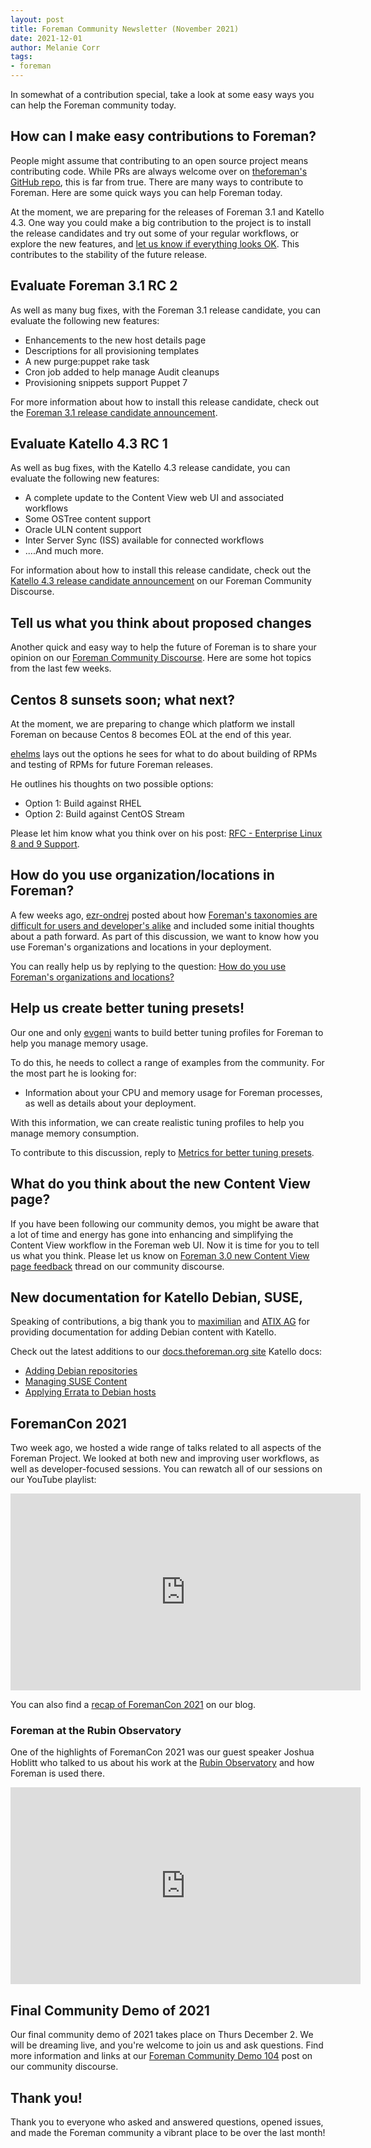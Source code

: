 ```yaml
---
layout: post
title: Foreman Community Newsletter (November 2021)
date: 2021-12-01
author: Melanie Corr
tags:
- foreman
---
```


In somewhat of a contribution special, take a look at some easy ways you can help the Foreman community today.

<!--more-->

## How can I make easy contributions to Foreman?

People might assume that contributing to an open source project means contributing code.
While PRs are always welcome over on [theforeman's GitHub repo](https://github.com/theforeman/), this is far from true.
There are many ways to contribute to Foreman.
Here are some quick ways you can help Foreman today.

At the moment, we are preparing for the releases of Foreman 3.1 and Katello 4.3.
One way you could make a big contribution to the project is to install the release candidates and try out some of your regular workflows, or explore the new features, and [let us know if everything looks OK](https://community.theforeman.org/).
This contributes to the stability of the future release.

## Evaluate Foreman 3.1 RC 2

As well as many bug fixes, with the Foreman 3.1 release candidate, you can evaluate the following new features:

* Enhancements to the new host details page
* Descriptions for all provisioning templates
* A new purge:puppet rake task
* Cron job added to help manage Audit cleanups
* Provisioning snippets support Puppet 7

For more information about how to install this release candidate, check out the [Foreman 3.1 release candidate announcement](https://community.theforeman.org/t/foreman-3-1-rc2-is-ready-for-testing/26368/).

## Evaluate Katello 4.3 RC 1

As well as bug fixes, with the Katello 4.3 release candidate, you can evaluate the following new features:

* A complete update to the Content View web UI and associated workflows
* Some OSTree content support
* Oracle ULN content support
* Inter Server Sync (ISS) available for connected workflows
* ....And much more.

For information about how to install this release candidate, check out the [Katello 4.3 release candidate announcement](https://community.theforeman.org/t/katello-4-3-rc1-is-now-ready-for-testing/26349) on our Foreman Community Discourse.

## Tell us what you think about proposed changes

Another quick and easy way to help the future of Foreman is to share your opinion on our [Foreman Community Discourse](https://community.theforeman.org/). Here are some hot topics from the last few weeks.

## Centos 8 sunsets soon; what next?

At the moment, we are preparing to change which platform we install Foreman on because Centos 8 becomes EOL at the end of this year.

[ehelms](https://community.theforeman.org/u/ehelms) lays out the options he sees for what to do about building of RPMs and testing of RPMs for future Foreman releases.

He outlines his thoughts on two possible options:

* Option 1: Build against RHEL
* Option 2: Build against CentOS Stream

Please let him know what you think over on his post: [RFC - Enterprise Linux 8 and 9 Support](https://community.theforeman.org/t/rfc-enterprise-linux-8-and-9-support/26282).

## How do you use organization/locations in Foreman?

A few weeks ago, [ezr-ondrej](https://community.theforeman.org/u/ezr-ondrej) posted about how [Foreman's taxonomies are difficult for users and developer's alike](https://community.theforeman.org/t/single-organization-on-resources-to-simplify-taxonomies/25416) and included some initial thoughts about a path forward. As part of this discussion, we want to know how you use Foreman's organizations and locations in your deployment.

You can really help us by replying to the question: [How do you use Foreman's organizations and locations?](https://community.theforeman.org/t/how-do-you-use-foreman-organizations-locations/26236)

## Help us create better tuning presets!

Our one and only [evgeni](https://community.theforeman.org/u/evgeni) wants to build better tuning profiles for Foreman to help you manage memory usage.

To do this, he needs to collect a range of examples from the community. For the most part he is looking for:

* Information about your CPU and memory usage for Foreman processes, as well as details about your deployment.

With this information, we can create realistic tuning profiles to help you manage memory consumption.

To contribute to this discussion, reply to [Metrics for better tuning presets](https://community.theforeman.org/t/metrics-for-better-tuning-presets/26224/).

## What do you think about the new Content View page?

If you have been following our community demos, you might be aware that a lot of time and energy has gone into enhancing and simplifying the Content View workflow in the Foreman web UI.
Now it is time for you to tell us what you think.
Please let us know on [Foreman 3.0 new Content View page feedback](https://community.theforeman.org/t/foreman-3-0-new-content-view-page-feedback/26237) thread on our community discourse.

## New documentation for Katello Debian, SUSE,

Speaking of contributions, a big thank you to [maximilian](https://community.theforeman.org/u/maximilian/summary) and [ATIX AG](https://atix.de/en/) for providing documentation for adding Debian content with Katello.

Check out the latest additions to our [docs.theforeman.org site](https://docs.theforeman.org) Katello docs:

* [Adding Debian repositories](https://docs.theforeman.org/nightly/Content_Management_Guide/index-katello.html#Adding_Custom_DEB_Repositories_content-management)
* [Managing SUSE Content](https://docs.theforeman.org/nightly/Content_Management_Guide/index-katello.html#Managing_SUSE_Content_content-management)
* [Applying Errata to Debian hosts](https://docs.theforeman.org/nightly/Content_Management_Guide/index-katello.html#Applying_Errata_to_a_Host_content-management)

## ForemanCon 2021

Two week ago, we hosted a wide range of talks related to all aspects of the Foreman Project. We looked at both new and improving user workflows, as well as developer-focused sessions. You can rewatch all of our sessions on our YouTube playlist:

<iframe width="560" height="315" src="https://www.youtube.com/embed/videoseries?list=PLLTIBSsvp9qTai07h7OOB52oVBEmgMtJF" title="YouTube video player" frameborder="0" allow="accelerometer; autoplay; clipboard-write; encrypted-media; gyroscope; picture-in-picture" allowfullscreen></iframe>

You can also find a [recap of ForemanCon 2021](https://theforeman.org/2021/11/in-case-you-missed-it-foremancon-2021.html) on our blog.

### Foreman at the Rubin Observatory

One of the highlights of ForemanCon 2021 was our guest speaker Joshua Hoblitt who talked to us about his work at the [Rubin Observatory](https://www.lsst.org/) and how Foreman is used there.

<iframe width="560" height="315" src="https://www.youtube.com/embed/BhGRRo9ZIcU" title="YouTube video player" frameborder="0" allow="accelerometer; autoplay; clipboard-write; encrypted-media; gyroscope; picture-in-picture" allowfullscreen></iframe>

## Final Community Demo of 2021

Our final community demo of 2021 takes place on Thurs December 2. We will be dreaming live, and you're welcome to join us and ask questions. Find more information and links at our [Foreman Community Demo 104](https://community.theforeman.org/t/foreman-community-demo-104/26281) post on our community discourse.

## Thank you!

Thank you to everyone who asked and answered questions, opened issues, and made the Foreman community a vibrant place to be over the last month!
